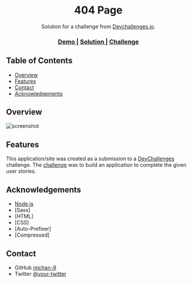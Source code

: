 <h1 align="center">404 Page</h1>

<div align="center">
   Solution for a challenge from  <a href="http://devchallenges.io" target="_blank">Devchallenges.io</a>.
</div>

<div align="center">
  <h3>
    <a href="https://michan-9.github.io/404_not_found/">
      Demo
    </a>
    <span> | </span>
    <a href="https://michan-9.github.io/404_not_found/">
      Solution
    </a>
    <span> | </span>
    <a href="https://devchallenges.io/challenges/wBunSb7FPrIepJZAg0sY">
      Challenge
    </a>
  </h3>
</div>


## Table of Contents

- [Overview](#overview)
- [Features](#features)
- [Contact](#contact)
- [Acknowledgements](#acknowledgements)


## Overview

![screenshot](https://i.imgur.com/1YAtzrd.png)


## Features

This application/site was created as a submission to a [DevChallenges](https://devchallenges.io/challenges) challenge. The [challenge](https://devchallenges.io/challenges/wBunSb7FPrIepJZAg0sY) was to build an application to complete the given user stories.


## Acknowledgements


- [Node.js](https://nodejs.org/)
- [Sass]
- [HTML]
- [CSS]
- [Auto-Prefixer]
- [Compressed]



## Contact

- GitHub [michan-9](https://github.com/michan-9)
- Twitter [@your-twitter](https://twitter.com/Panduroyagua)
